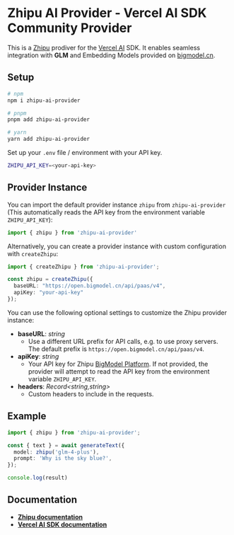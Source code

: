 # Zhipu AI Provider - Vercel AI SDK Community Provider
This is a [Zhipu](https://www.zhipuai.cn/) prodiver for the [Vercel AI](https://sdk.vercel.ai/) SDK. It enables seamless integration with **GLM** and Embedding Models provided on [bigmodel.cn](https://bigmodel.cn/).


## Setup

```bash
# npm
npm i zhipu-ai-provider

# pnpm
pnpm add zhipu-ai-provider

# yarn
yarn add zhipu-ai-provider
```
Set up your `.env` file / environment with your API key.
```bash
ZHIPU_API_KEY=<your-api-key>
```

## Provider Instance
You can import the default provider instance `zhipu` from `zhipu-ai-provider` (This automatically reads the API key from the environment variable `ZHIPU_API_KEY`):
```ts
import { zhipu } from 'zhipu-ai-provider'
```
Alternatively, you can create a provider instance with custom configuration with `createZhipu`:
```ts
import { createZhipu } from 'zhipu-ai-provider';

const zhipu = createZhipu({
  baseURL: "https://open.bigmodel.cn/api/paas/v4",
  apiKey: "your-api-key"
});
```
You can use the following optional settings to customize the Zhipu provider instance:
- **baseURL**: *string*
  - Use a different URL prefix for API calls, e.g. to use proxy servers. The default prefix is `https://open.bigmodel.cn/api/paas/v4`.
- **apiKey**: *string*
  - Your API key for Zhipu [BigModel Platform](https://bigmodel.cn/). If not provided, the provider will attempt to read the API key from the environment variable `ZHIPU_API_KEY`.
- **headers**: *Record<string,string>*
  - Custom headers to include in the requests.

## Example

```ts
import { zhipu } from 'zhipu-ai-provider';

const { text } = await generateText({
  model: zhipu('glm-4-plus'),
  prompt: 'Why is the sky blue?',
});

console.log(result)
```

## Documentation
- **[Zhipu documentation](https://bigmodel.cn/dev/welcome)** 
- **[Vercel AI SDK documentation](https://sdk.vercel.ai/docs/introduction)**